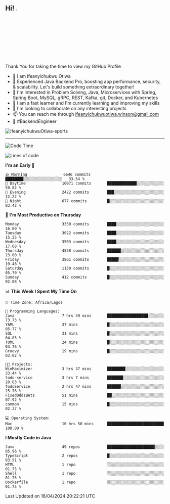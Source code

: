 <!-- BLOG-POST-LIST:START --><!-- BLOG-POST-LIST:END -->

## Hi! <img src="https://media.giphy.com/media/hvRJCLFzcasrR4ia7z/giphy.gif" width="4%"> 

Thank You for taking the time to view my GitHub Profile

- 👋 I am Ifeanyichukwu Otiwa
- 🚀 Experienced Java Backend Pro, boosting app performance, security, & scalability. Let's build something extraordinary together!
- 👀 I'm interested in Problem Solving, Java, Microservices with Spring, Spring Boot, MySQL, gRPC, REST, Kafka, git, Docker, and Kubernetes
- 🌱 I am a fast learner and I'm currently learning and improving my skills
- 💞️ I'm looking to collaborate on any interesting projects
- 📫 You can reach me through ifeanyichukwuotiwa.winson@gmail.com
- 🚀 #BackendEngineer

<p align="left" marginTop="10px"> <img src="https://komarev.com/ghpvc/?username=ifeanyichukwuOtiwa-sports&label=Profile%20views&color=0e75b6&style=for-the-badge" alt="ifeanyichukwuOtiwa-sports" /> </p>

***

<!--START_SECTION:waka-->
![Code Time](http://img.shields.io/badge/Code%20Time-2%2C402%20hrs%2027%20mins-blue)

![Lines of code](https://img.shields.io/badge/From%20Hello%20World%20I%27ve%20Written-5.0%20million%20lines%20of%20code-blue)

**I'm an Early 🐤** 

```text
🌞 Morning                6646 commits        ████████░░░░░░░░░░░░░░░░░   33.54 % 
🌆 Daytime                10071 commits       █████████████░░░░░░░░░░░░   50.82 % 
🌃 Evening                2422 commits        ███░░░░░░░░░░░░░░░░░░░░░░   12.22 % 
🌙 Night                  677 commits         █░░░░░░░░░░░░░░░░░░░░░░░░   03.42 % 
```
📅 **I'm Most Productive on Thursday** 

```text
Monday                   3330 commits        ████░░░░░░░░░░░░░░░░░░░░░   16.80 % 
Tuesday                  3022 commits        ████░░░░░░░░░░░░░░░░░░░░░   15.25 % 
Wednesday                3503 commits        ████░░░░░░░░░░░░░░░░░░░░░   17.68 % 
Thursday                 4558 commits        ██████░░░░░░░░░░░░░░░░░░░   23.00 % 
Friday                   3861 commits        █████░░░░░░░░░░░░░░░░░░░░   19.48 % 
Saturday                 1130 commits        █░░░░░░░░░░░░░░░░░░░░░░░░   05.70 % 
Sunday                   412 commits         █░░░░░░░░░░░░░░░░░░░░░░░░   02.08 % 
```


📊 **This Week I Spent My Time On** 

```text
🕑︎ Time Zone: Africa/Lagos

💬 Programming Languages: 
Java                     7 hrs 59 mins       ██████████████████░░░░░░░   73.73 % 
YAML                     37 mins             █░░░░░░░░░░░░░░░░░░░░░░░░   05.77 % 
SQL                      31 mins             █░░░░░░░░░░░░░░░░░░░░░░░░   04.85 % 
TOML                     24 mins             █░░░░░░░░░░░░░░░░░░░░░░░░   03.76 % 
Groovy                   19 mins             █░░░░░░░░░░░░░░░░░░░░░░░░   03.02 % 

🐱‍💻 Projects: 
WinMaximizer             3 hrs 37 mins       ████████░░░░░░░░░░░░░░░░░   33.44 % 
todo-service             3 hrs 7 mins        ███████░░░░░░░░░░░░░░░░░░   28.83 % 
TodoService              2 hrs 47 mins       ██████░░░░░░░░░░░░░░░░░░░   25.76 % 
FixedOddsBets            51 mins             ██░░░░░░░░░░░░░░░░░░░░░░░   07.92 % 
common                   15 mins             █░░░░░░░░░░░░░░░░░░░░░░░░   02.37 % 

💻 Operating System: 
Mac                      10 hrs 50 mins      █████████████████████████   100.00 % 
```

**I Mostly Code in Java** 

```text
Java                     49 repos            █████████████████████░░░░   85.96 % 
TypeScript               2 repos             █░░░░░░░░░░░░░░░░░░░░░░░░   03.51 % 
HTML                     1 repo              ░░░░░░░░░░░░░░░░░░░░░░░░░   01.75 % 
Shell                    1 repo              ░░░░░░░░░░░░░░░░░░░░░░░░░   01.75 % 
Dockerfile               1 repo              ░░░░░░░░░░░░░░░░░░░░░░░░░   01.75 % 
```




 Last Updated on 16/04/2024 20:22:21 UTC
<!--END_SECTION:waka-->

<!--
<p align="center">
![trophy](https://github-profile-trophy.vercel.app/?username=ifeanyichukwuOtiwa-sports&theme=onedark) (https://github.com/ryo-ma/github-profile-trophy)
</p>
-->

<!---
ifeanyi-otiwa/ifeanyi-otiwa is a ✨ special ✨ repository because its `README.md` (this file) appears on your GitHub profile.
You can click the Preview link to take a look at your changes.
--->
